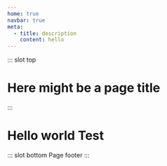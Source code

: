 ```yaml
---
home: true
navbar: true
meta:
  - title: description
    content: hello
---
```


::: slot top
# Here might be a page title
:::

<ThreeHero/>

<Home/>

# Hello world <Badge>Test</Badge>

::: slot bottom
Page footer
:::
